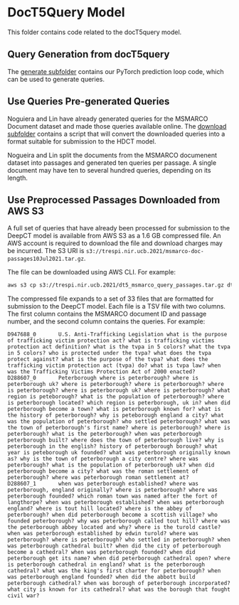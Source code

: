 # DocT5Query Model
This folder contains code related to the docT5query model.

## Query Generation from docT5query
The [generate subfolder](generate) contains
our PyTorch prediction loop code, which can be used to generate
queries.

## Use Queries Pre-generated Queries
Noguiera and Lin have already generated queries for the MSMARCO Document
dataset and made those queries available online. The
[download subfolder](download) contains a script that will convert
the downloaded queries into a format suitable for submission to the HDCT
model.

Nogueira and Lin split the documents from the MSMARCO documenent dataset into
passages and generated ten queries per passage. A single document may have
ten to several hundred queries, depending on its length.

## Use Preprocessed Passages Downloaded from AWS S3
A full set of queries that have already been processed for submission to
the DeepCT model is available from AWS S3 as a 1.6 GB compressed file.
An AWS account is required to download the file and download charges may
be incurred. The S3 URI is `s3://trespi.nir.ucb.2021/msmarco-doc-passages10Jul2021.tar.gz`.

The file can be downloaded using AWS CLI. For example:
```bash
aws s3 cp s3://trespi.nir.ucb.2021/dt5_msmarco_query_passages.tar.gz dt5_msmarco_query_passages.tar.gz
```

The compressed file expands to a set of 33 files that are formatted for submission
to the DeepCT model. Each file is a TSV
file with two columns. The first column contains the MSMARCO document ID
and passage number, and the second column contains the queries. For example:
```
D947688_0       U.S. Anti-Trafficking Legislation what is the purpose of trafficking victim protection act? what is trafficking victims protection act definition? what is the tvpa in 5 colors? what the tvpa in 5 colors? who is protected under the tvpa? what does the tvpa protect against? what is the purpose of the tvpa? what does the trafficking victim protection act (tvpa) do? what is tvpa law? when was the Trafficking Victims Protection Act of 2000 enacted?
D288607_0       Peterborough where is peterborough? where is peterborough uk? where is peterborough? where is peterborough? where is peterborough? where is peterborough uk? where is peterborough? what region is peteborough? what is the population of peterborough? where is peterborough located? which region is peterborough, uk in? when did peterborough become a town? what is peterborough known for? what is the history of peterborough? why is peteborough england a city? what was the population of peterborough? who settled peterborough? what was the town of peterborough's first name? where is peterborough? where is peterborough? what is the peterborough? when was peterborough peterborough built? where does the town of peterborough live? why is peterborough in the english? history of peterborough borough? what year is peteborough uk founded? what was peterborough originally known as? why is the town of peterborough a city centre? where was peterborough? what is the population of peterborough uk? when did peterborough become a city? what was the roman settlement of peterborough? where was peterborough roman settlement at?
D288607_1       when was peterborough established? where was peterborough, england originally? where is peterborough? where was peterborough founded? which roman town was named after the fort of langthorpe? when was peterborough established? when was peterborough england? where is tout hill located? where is the abbey of peterborough? when did peterborough become a scottish village? who founded peterborough? why was peterborough called tout hill? where was the peterborough abbey located and why? where is the turold castle? when was peterborough established by edwin turold? where was peterborough? where is peterborough? who settled in peterborough? when was peterborough cathedral built? when did the city of peterborough become a cathedral? when was peterborough founded? when did peterborough get its name? when did peterborough cathedral open? where is peterborough cathedral in england? what is the peterborough cathedral? what was the king's first charter for peterborough? when was peterborough england founded? when did the abbott build peterborough cathedral? when was borough of peterborough incorporated? what city is known for its cathedral? what was the borough that fought civil war?
```